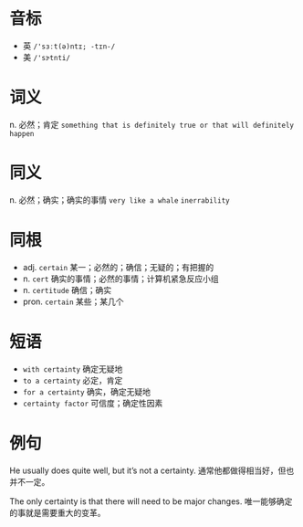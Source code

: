 # 音标

- 英 `/'sɜːt(ə)ntɪ; -tɪn-/`
- 美 `/'sɝtnti/`

# 词义

n. 必然；肯定
`something that is definitely true or that will definitely happen`

# 同义

n. 必然；确实；确实的事情
`very like a whale` `inerrability`

# 同根

- adj. `certain` 某一；必然的；确信；无疑的；有把握的
- n. `cert` 确实的事情；必然的事情；计算机紧急反应小组
- n. `certitude` 确信；确实
- pron. `certain` 某些；某几个

# 短语

- `with certainty` 确定无疑地
- `to a certainty` 必定，肯定
- `for a certainty` 确实，确定无疑地
- `certainty factor` 可信度；确定性因素

# 例句

He usually does quite well, but it’s not a certainty.
通常他都做得相当好，但也并不一定。

The only certainty is that there will need to be major changes.
唯一能够确定的事就是需要重大的变革。


